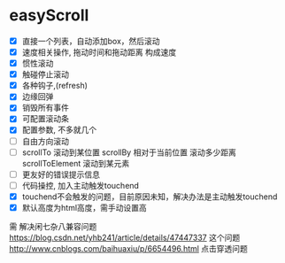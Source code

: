# easyScroll

- [x] 直接一个列表，自动添加box，然后滚动
- [x] 速度相关操作, 拖动时间和拖动距离 构成速度
- [x] 惯性滚动
- [x] 触碰停止滚动
- [x] 各种钩子,(refresh)
- [x] 边缘回弹
- [x] 销毁所有事件
- [x] 可配置滚动条
- [x] 配置参数, 不多就几个 
- [ ] 自由方向滚动
- [ ] scrollTo 滚动到某位置 scrollBy 相对于当前位置 滚动多少距离 scrollToElement 滚动到某元素
- [ ] 更友好的错误提示信息
- [ ] 代码操控, 加入主动触发touchend
- [x] touchend不会触发的问题，目前原因未知，解决办法是主动触发touchend
- [x] 默认高度为html高度，需手动设置高

需 解决闲七杂八兼容问题
https://blog.csdn.net/yhb241/article/details/47447337 这个问题
http://www.cnblogs.com/baihuaxiu/p/6654496.html
点击穿透问题

